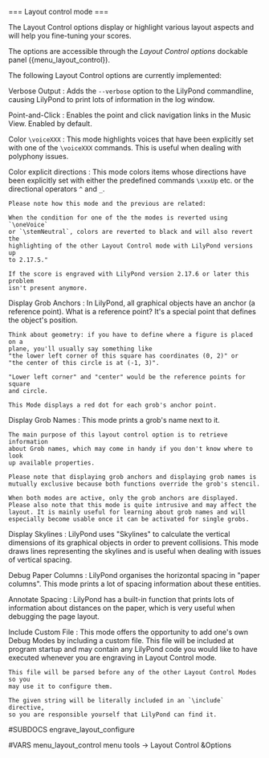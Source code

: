 === Layout control mode ===

The Layout Control options display or highlight various layout aspects and will
help you fine-tuning your scores.

The options are accessible through the *Layout Control options* dockable panel
({menu_layout_control}).

The following Layout Control options are currently implemented:

Verbose Output
:   Adds the `--verbose` option to the LilyPond commandline, causing LilyPond
    to print lots of information in the log window.

Point-and-Click
:   Enables the point and click navigation links in the Music View. Enabled by
    default.

Color `\voiceXXX`
:   This mode highlights voices that have been explicitly set with one of the
    `\voiceXXX` commands. This is useful when dealing with polyphony issues.

Color explicit directions
:   This mode colors items whose directions have been explicitly set with either
    the predefined commands `\xxxUp` etc. or the directional operators
    `^` and `_`.
    
    Please note how this mode and the previous are related:
    
    When the condition for one of the the modes is reverted using `\oneVoice`
    or `\stemNeutral`, colors are reverted to black and will also revert the
    highlighting of the other Layout Control mode with LilyPond versions up
    to 2.17.5."
    
    If the score is engraved with LilyPond version 2.17.6 or later this problem
    isn't present anymore.

Display Grob Anchors
:   In LilyPond, all graphical objects have an anchor (a reference point).
    What is a reference point?  It's a special point that defines the object's
    position.
    
    Think about geometry: if you have to define where a figure is placed on a
    plane, you'll usually say something like
    "the lower left corner of this square has coordinates (0, 2)" or
    "the center of this circle is at (-1, 3)".
    
    "Lower left corner" and "center" would be the reference points for square
    and circle.
    
    This Mode displays a red dot for each grob's anchor point.

Display Grob Names
:   This mode prints a grob's name next to it.

    The main purpose of this layout control option is to retrieve information
    about Grob names, which may come in handy if you don't know where to look
    up available properties.
    
    Please note that displaying grob anchors and displaying grob names is
    mutually exclusive because both functions override the grob's stencil.
    
    When both modes are active, only the grob anchors are displayed.
    Please also note that this mode is quite intrusive and may affect the
    layout. It is mainly useful for learning about grob names and will
    especially become usable once it can be activated for single grobs.

Display Skylines
:   LilyPond uses "Skylines" to calculate the vertical dimensions of its
    graphical objects in order to prevent collisions. This mode draws lines
    representing the skylines and is useful when dealing with issues of
    vertical spacing.

Debug Paper Columns
:   LilyPond organises the horizontal spacing in "paper columns".
    This mode prints a lot of spacing information about these entities.

Annotate Spacing
:   LilyPond has a built-in function that prints lots of information about
    distances on the paper, which is very useful when debugging the page layout.

Include Custom File
:   This mode offers the opportunity to add one's own Debug Modes by including
    a custom file. This file will be included at program startup and may contain
    any LilyPond code you would like to have executed whenever you are engraving
    in Layout Control mode.
    
    This file will be parsed before any of the other Layout Control Modes so you
    may use it to configure them.

    The given string will be literally included in an `\include` directive,
    so you are responsible yourself that LilyPond can find it.




#SUBDOCS
engrave_layout_configure

#VARS
menu_layout_control menu tools -> Layout Control &Options
